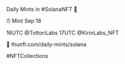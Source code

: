 Daily Mints in #SolanaNFT 🚀

⏰ Mint Sep 18

16UTC @TottoriLabs
17UTC @KirinLabs_NFT

🔗 thunft.com/daily-mints/solana

#NFTCollections